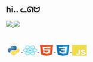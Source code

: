 ## hi.. ᓚᘏᗢ


<div>
 
  <a href="https://github.com/hwsousa">
  <img height="150em" src="https://github-readme-stats.vercel.app/api?username=hwsousa&theme=cobalt&show_icons=true"/>
  <img height="150em" src="https://github-readme-stats.vercel.app/api/top-langs/?username=hwsousa&layout=compact&langs_count=8&theme=cobalt"/>   
</div>


##

<div style="display: inline_block"><br>
  <img align="center" alt="Rafa-Python" height="30" width="40" src="https://raw.githubusercontent.com/devicons/devicon/master/icons/python/python-original.svg">
  <img align="center" alt="Rafa-React" height="30" width="40" src="https://raw.githubusercontent.com/devicons/devicon/master/icons/react/react-original.svg">
  <img align="center" alt="Rafa-HTML" height="30" width="40" src="https://raw.githubusercontent.com/devicons/devicon/master/icons/html5/html5-original.svg">
  <img align="center" alt="Rafa-CSS" height="30" width="40" src="https://raw.githubusercontent.com/devicons/devicon/master/icons/css3/css3-original.svg">
  <img align="center" alt="Rafa-Js" height="30" width="40" src="https://raw.githubusercontent.com/devicons/devicon/master/icons/javascript/javascript-plain.svg">
</div>
  
